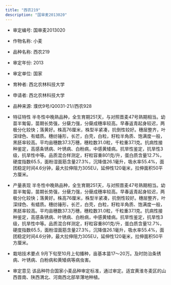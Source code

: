 ```yaml
---
title: "西农219"
description: "国审麦2013020"
---
```

* 审定编号:  国审麦2013020

*  作物名称:  小麦

*  品种名称:  西农219

*  审定年份:  2013

*  审定单位:  国家

* 育种者:  西北农林科技大学

*  申请者:  西北农林科技大学

*  品种来源:  濮优9号/Q0031-21//西农928

*  特征特性
半冬性中晚熟品种，全生育期251天，与对照晋麦47号熟期相当。幼苗半匍匐，苗期长势强，分蘖力强，分蘖成穗率较高。早春返青起身较迟，两极分化较快；落黄好。株高76厘米，株型半紧凑，抗倒性较好。穗层整齐，叶深绿色、有蜡质。穗纺锤形，长芒，白壳，白粒，籽粒半角质、饱满度一般，黑胚率较高。平均亩穗数37.3万穗，穗粒数31.0粒，千粒重37.1克。抗病性接种鉴定，高感条锈病、叶锈病、白粉病，中感黄矮病。抗旱性鉴定，抗旱性3级，抗旱性中等。品质混合样测定，籽粒容重801克/升，蛋白质含量12.7%，硬度指数65.5，面粉湿面筋含量27.3%，沉降值26.1毫升，吸水率55.4%，面团稳定时间4.6分钟，最大拉伸阻力305EU，延伸性120毫米，拉伸面积50平方厘米。

*  产量表现
半冬性中晚熟品种，全生育期251天，与对照晋麦47号熟期相当。幼苗半匍匐，苗期长势强，分蘖力强，分蘖成穗率较高。早春返青起身较迟，两极分化较快；落黄好。株高76厘米，株型半紧凑，抗倒性较好。穗层整齐，叶深绿色、有蜡质。穗纺锤形，长芒，白壳，白粒，籽粒半角质、饱满度一般，黑胚率较高。平均亩穗数37.3万穗，穗粒数31.0粒，千粒重37.1克。抗病性接种鉴定，高感条锈病、叶锈病、白粉病，中感黄矮病。抗旱性鉴定，抗旱性3级，抗旱性中等。品质混合样测定，籽粒容重801克/升，蛋白质含量12.7%，硬度指数65.5，面粉湿面筋含量27.3%，沉降值26.1毫升，吸水率55.4%，面团稳定时间4.6分钟，最大拉伸阻力305EU，延伸性120毫米，拉伸面积50平方厘米。

*  栽培技术要点
9月下旬至10月上旬播种，亩基本苗17～20万。及时防治条锈病、叶锈病、白粉病和黄矮病等病虫害。

*  审定意见
该品种符合国家小麦品种审定标准，通过审定。适宜黄淮冬麦区的山西晋南、陕西渭北、河南西北部旱薄地种植。
